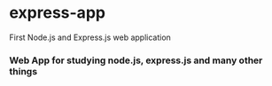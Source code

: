 # express-app
First Node.js and Express.js web application

### Web App for studying node.js, express.js and many other things


